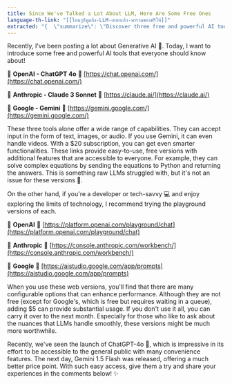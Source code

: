 ```yaml
---
title: Since We've Talked a Lot About LLM, Here Are Some Free Ones
language-th-link: "[[ไหนๆก็พูดถึง-LLM-เยอะแล้ว-มารวมของฟรีให้]]"
extracted: "{  \"summarize\": \"Discover three free and powerful AI tools: OpenAI's ChatGPT 4o, Anthropic's Claude 3 Sonnet, and Google's Gemini. These tools offer a range of capabilities, including text, image, and audio input. They also provide easy-to-use free versions with additional features.\",  \"keywords\": [\"Generative AI\", \"ChatGPT\", \"Anthropic\", \"Google Gemini\", \"AI tools\", \"LLMs\", \"Artificial Intelligence\"]}"
---
```


Recently, I've been posting a lot about Generative AI 🧠. Today, I want to introduce some free and powerful AI tools that everyone should know about!

🌟 **OpenAI - ChatGPT 4o** 🔗 [https://chat.openai.com/](https://chat.openai.com/)

🌟 **Anthropic - Claude 3 Sonnet** 🔗 [https://claude.ai/](https://claude.ai/)

🌟 **Google - Gemini** 🔗 [https://gemini.google.com/](https://gemini.google.com/)

These three tools alone offer a wide range of capabilities. They can accept input in the form of text, images, or audio. If you use Gemini, it can even handle videos. With a $20 subscription, you can get even smarter functionalities. These links provide easy-to-use, free versions with additional features that are accessible to everyone. For example, they can solve complex equations by sending the equations to Python and returning the answers. This is something raw LLMs struggled with, but it's not an issue for these versions 💪.

On the other hand, if you're a developer or tech-savvy 💻 and enjoy exploring the limits of technology, I recommend trying the playground versions of each.

🔹 **OpenAI** 🔗 [https://platform.openai.com/playground/chat](https://platform.openai.com/playground/chat)

🔹 **Anthropic** 🔗 [https://console.anthropic.com/workbench/](https://console.anthropic.com/workbench/)

🔹 **Google** 🔗 [https://aistudio.google.com/app/prompts](https://aistudio.google.com/app/prompts)

When you use these web versions, you'll find that there are many configurable options that can enhance performance. Although they are not free (except for Google's, which is free but requires waiting in a queue), adding $5 can provide substantial usage. If you don't use it all, you can carry it over to the next month. Especially for those who like to ask about the nuances that LLMs handle smoothly, these versions might be much more worthwhile.

Recently, we've seen the launch of ChatGPT-4o 📣, which is impressive in its effort to be accessible to the general public with many convenience features. The next day, Gemini 1.5 Flash was released, offering a much better price point. With such easy access, give them a try and share your experiences in the comments below! ✨